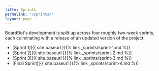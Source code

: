 ```yaml
---
title: Sprints
permalink: "/sprints/"
layout: page
---
```


BoardBot's development is split up across four roughly two-week sprints, each culminating with a release of an updated version of the project.  

- [Sprint 1]({{ site.baseurl }}{% link _sprints/sprint-1.md %})
- [Sprint 2]({{ site.baseurl }}{% link _sprints/sprint-2.md %})
- [Sprint 3]({{ site.baseurl }}{% link _sprints/sprint-3.md %})
- [Final Sprint]({{ site.baseurl }}{% link _sprints/sprint-4.md %})
